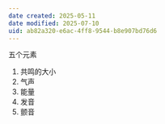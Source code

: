 ```yaml
---
date created: 2025-05-11
date modified: 2025-07-10
uid: ab82a320-e6ac-4ff8-9544-b8e907bd76d6
---
```


五个元素

1. 共鸣的大小
2. 气声
3. 能量
4. 发音
5. 颤音
